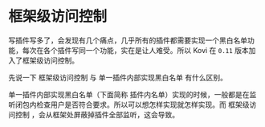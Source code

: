 # 框架级访问控制

写插件写多了，会发现有几个痛点，几乎所有的插件都需要实现一个黑白名单功能，每次在各个插件写同一个功能，实在是让人难受。所以 Kovi 在 `0.11` 版本加入了框架级访问控制。

先说一下 框架级访问控制 与 单一插件内部实现黑白名单 有什么区别。

单一插件内部实现黑白名单（下面简称 插件内名单）实现的时候，一般都是在监听闭包内检查用户是否符合要求。所以可以想怎样实现就怎样实现。而 框架级访问控制 ，会从框架处屏蔽掉插件全部监听，这会导致。